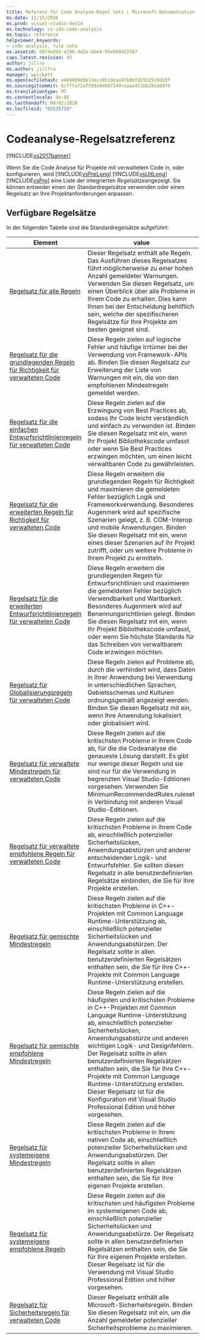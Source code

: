 ```yaml
---
title: Referenz für Code Analyse-Regel Satz | Microsoft-Dokumentation
ms.date: 11/15/2016
ms.prod: visual-studio-dev14
ms.technology: vs-ide-code-analysis
ms.topic: reference
helpviewer_keywords:
- code analysis, rule sets
ms.assetid: 5874e854-e298-4d2e-bbe4-95e899d22587
caps.latest.revision: 45
author: jillre
ms.author: jillfra
manager: wpickett
ms.openlocfilehash: e480869d5b13ecc051deaa97b0bfd2532519d18f
ms.sourcegitcommit: 6cfffa72af599a9d667249caaaa411bb28ea69fd
ms.translationtype: MT
ms.contentlocale: de-DE
ms.lasthandoff: 09/02/2020
ms.locfileid: "85535719"
---
```

# <a name="code-analysis-rule-set-reference"></a>Codeanalyse-Regelsatzreferenz
[!INCLUDE[vs2017banner](../includes/vs2017banner.md)]

Wenn Sie die Code Analyse für Projekte mit verwaltetem Code in, oder konfigurieren, wird [!INCLUDE[vsPreLong](../includes/vsprelong-md.md)] [!INCLUDE[vsUltLong](../includes/vsultlong-md.md)] [!INCLUDE[vsPro](../includes/vspro-md.md)] eine Liste der integrierten *Regelsätze*angezeigt. Sie können entweder einen der Standardregelsätze verwenden oder einen Regelsatz an Ihre Projektanforderungen anpassen.

## <a name="available-rule-sets"></a>Verfügbare Regelsätze
 In der folgenden Tabelle sind die Standardregelsätze aufgeführt:

|Element|value|
|-|-|
|[Regelsatz für alle Regeln](../code-quality/all-rules-rule-set.md)|Dieser Regelsatz enthält alle Regeln. Das Ausführen dieses Regelsatzes führt möglicherweise zu einer hohen Anzahl gemeldeter Warnungen. Verwenden Sie diesen Regelsatz, um einen Überblick über alle Probleme in Ihrem Code zu erhalten. Dies kann Ihnen bei der Entscheidung behilflich sein, welche der spezifischeren Regelsätze für Ihre Projekte am besten geeignet sind.|
|[Regelsatz für die grundlegenden Regeln für Richtigkeit für verwalteten Code](../code-quality/basic-correctness-rules-rule-set-for-managed-code.md)|Diese Regeln zielen auf logische Fehler und häufige Irrtümer bei der Verwendung von Framework-APIs ab. Binden Sie diesen Regelsatz zur Erweiterung der Liste von Warnungen mit ein, die von den empfohlenen Mindestregeln gemeldet werden.|
|[Regelsatz für die einfachen Entwurfsrichtlinienregeln für verwalteten Code](../code-quality/basic-design-guideline-rules-rule-set-for-managed-code.md)|Diese Regeln zielen auf die Erzwingung von Best Practices ab, sodass Ihr Code leicht verständlich und einfach zu verwenden ist. Binden Sie diesen Regelsatz mit ein, wenn Ihr Projekt Bibliothekscode umfasst oder wenn Sie Best Practices erzwingen möchten, um einen leicht verwaltbaren Code zu gewährleisten.|
|[Regelsatz für die erweiterten Regeln für Richtigkeit für verwalteten Code](../code-quality/extended-correctness-rules-rule-set-for-managed-code.md)|Diese Regeln erweitern die grundlegenden Regeln für Richtigkeit und maximieren die gemeldeten Fehler bezüglich Logik und Frameworkverwendung. Besonderes Augenmerk wird auf spezifische Szenarien gelegt, z. B. COM-Interop und mobile Anwendungen. Binden Sie diesen Regelsatz mit ein, wenn eines dieser Szenarien auf Ihr Projekt zutrifft, oder um weitere Probleme in Ihrem Projekt zu ermitteln.|
|[Regelsatz für die erweiterten Entwurfsrichtlinienregeln für verwalteten Code](../code-quality/extended-design-guidelines-rules-rule-set-for-managed-code.md)|Diese Regeln erweitern die grundlegenden Regeln für Entwurfsrichtlinien und maximieren die gemeldeten Fehler bezüglich Verwendbarkeit und Wartbarkeit. Besonderes Augenmerk wird auf Benennungsrichtlinien gelegt. Binden Sie diesen Regelsatz mit ein, wenn Ihr Projekt Bibliothekscode umfasst, oder wenn Sie höchste Standards für das Schreiben von verwaltbarem Code erzwingen möchten.|
|[Regelsatz für Globalisierungsregeln für verwalteten Code](../code-quality/globalization-rules-rule-set-for-managed-code.md)|Diese Regeln zielen auf Probleme ab, durch die verhindert wird, dass Daten in Ihrer Anwendung bei Verwendung in unterschiedlichen Sprachen, Gebietsschemas und Kulturen ordnungsgemäß angezeigt werden. Binden Sie diesen Regelsatz mit ein, wenn Ihre Anwendung lokalisiert oder globalisiert wird.|
|[Regelsatz für verwaltete Mindestregeln für verwalteten Code](../code-quality/managed-minimun-rules-rule-set-for-managed-code.md)|Diese Regeln zielen auf die kritischsten Probleme in Ihrem Code ab, für die die Codeanalyse die genaueste Lösung darstellt.  Es gibt nur wenige dieser Regeln und sie sind nur für die Verwendung in begrenzten Visual Studio-Editionen vorgesehen.  Verwenden Sie MinimumRecommendedRules.ruleset in Verbindung mit anderen Visual Studio-Editionen.|
|[Regelsatz für verwaltete empfohlene Regeln für verwalteten Code](../code-quality/managed-recommended-rules-rule-set-for-managed-code.md)|Diese Regeln zielen auf die kritischsten Probleme in Ihrem Code ab, einschließlich potenzieller Sicherheitslücken, Anwendungsabstürzen und anderer entscheidender Logik- und Entwurfsfehler. Sie sollten diesen Regelsatz in alle benutzerdefinierten Regelsätze einbinden, die Sie für Ihre Projekte erstellen.|
|[Regelsatz für gemischte Mindestregeln](../code-quality/mixed-minimum-rules-rule-set.md)|Diese Regeln zielen auf die kritischsten Probleme in C++-Projekten mit Common Language Runtime-Unterstützung ab, einschließlich potenzieller Sicherheitslücken und Anwendungsabstürzen. Der Regelsatz sollte in allen benutzerdefinierten Regelsätzen enthalten sein, die Sie für Ihre C++-Projekte mit Common Language Runtime-Unterstützung erstellen.|
|[Regelsatz für gemischte empfohlene Mindestregeln](../code-quality/mixed-recommended-rules-rule-set.md)|Diese Regeln zielen auf die häufigsten und kritischsten Probleme in C++-Projekten mit Common Language Runtime-Unterstützung ab, einschließlich potenzieller Sicherheitslücken, Anwendungsabstürze und anderen wichtigen Logik- und Designfehlern. Der Regelsatz sollte in allen benutzerdefinierten Regelsätzen enthalten sein, die Sie für Ihre C++-Projekte mit Common Language Runtime-Unterstützung erstellen.  Dieser Regelsatz ist für die Konfiguration mit Visual Studio Professional Edition und höher vorgesehen.|
|[Regelsatz für systemeigene Mindestregeln](../code-quality/native-minimum-rules-rule-set.md)|Diese Regeln zielen auf die kritischsten Probleme in Ihrem nativen Code ab, einschließlich potenzieller Sicherheitslücken und Anwendungsabstürzen. Der Regelsatz sollte in allen benutzerdefinierten Regelsätzen enthalten sein, die Sie für Ihre eigenen Projekte erstellen.|
|[Regelsatz für systemeigene empfohlene Regeln](../code-quality/native-recommended-rules-rule-set.md)|Diese Regeln zielen auf die kritischsten und häufigsten Probleme im systemeigenen Code ab, einschließlich potenzieller Sicherheitslücken und Anwendungsabstürze.  Der Regelsatz sollte in allen benutzerdefinierten Regelsätzen enthalten sein, die Sie für Ihre eigenen Projekte erstellen.  Dieser Regelsatz ist für die Verwendung mit Visual Studio Professional Edition und höher vorgesehen.|
|[Regelsatz für Sicherheitsregeln für verwalteten Code](../code-quality/security-rules-rule-set-for-managed-code.md)|Dieser Regelsatz enthält alle Microsoft-Sicherheitsregeln. Binden Sie diesen Regelsatz mit ein, um die Anzahl gemeldeter potenzieller Sicherheitsprobleme zu maximieren.|
